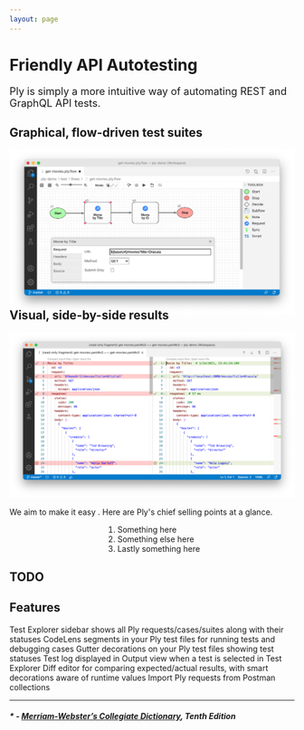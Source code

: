 ```yaml
---
layout: page
---
```


<h1>Friendly API Autotesting</h1>

<div style="font-size:18px">
Ply is simply a more intuitive way of automating REST and GraphQL API tests.
</div>

<h2>Graphical, flow-driven test suites</h2>
<img src="./img/flow-driven.png" alt="flow-driven" width="1029px" class="intro-shot">

<h2 style="margin-top:-15px">Visual, side-by-side results</h2>
<img src="./img/side-by-side.png" alt="side-by-side" width="1182px" class="intro-shot">

We aim to make it easy . Here are Ply's chief selling points at a glance.
<div style="margin:0 auto;width:fit-content;">
<ol style="text-align:left;">
  <li>Something here</li>
  <li>Something else here</li>
  <li>Lastly something here</li>
</ol>
</div>

## TODO

## Features
Test Explorer sidebar shows all Ply requests/cases/suites along with their statuses
CodeLens segments in your Ply test files for running tests and debugging cases
Gutter decorations on your Ply test files showing test statuses
Test log displayed in Output view when a test is selected in Test Explorer
Diff editor for comparing expected/actual results, with smart decorations aware of runtime values
Import Ply requests from Postman collections



---
##### * - <a href="https://www.merriam-webster.com/">Merriam-Webster’s Collegiate Dictionary</a>, Tenth Edition
